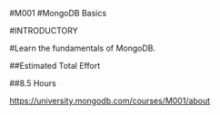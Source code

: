 #M001
#MongoDB Basics

#INTRODUCTORY

#Learn the fundamentals of MongoDB.

##Estimated Total Effort

##8.5 Hours


https://university.mongodb.com/courses/M001/about
